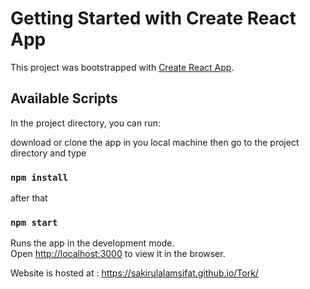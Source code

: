# Getting Started with Create React App

This project was bootstrapped with [Create React App](https://github.com/facebook/create-react-app).

## Available Scripts

In the project directory, you can run:

download  or clone the app in you local machine then go to the project directory and type 

### `npm install`

after that

### `npm start`

Runs the app in the development mode.\
Open [http://localhost:3000](http://localhost:3000) to view it in the browser.

Website is hosted at : https://sakirulalamsifat.github.io/Tork/
